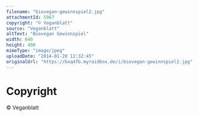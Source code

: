 ```yaml
---
filename: "biovegan-gewinnspiel2.jpg"
attachmentId: 5967
copyright: "© Veganblatt"
source: "Veganblatt"
altText: "Biovegan Gewinnspiel"
width: 640
height: 400
mimeType: "image/jpeg"
uploadDate: "2014-01-20 12:32:45"
originalUrl: "https://bxq4fb.myraidbox.de/i/biovegan-gewinnspiel2.jpg"
---
```


# Copyright

© Veganblatt
